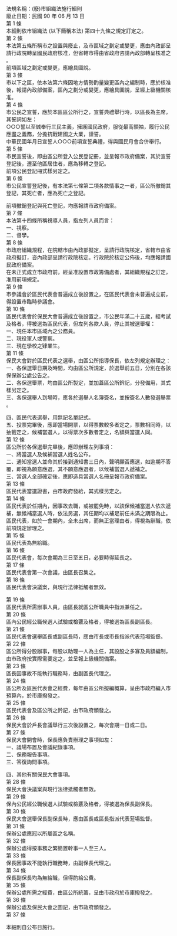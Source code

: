 法規名稱：(廢)市組織法施行細則  
廢止日期：民國 90 年 06 月 13 日  
第 1 條  
本細則依市組織法 (以下簡稱本法) 第四十九條之規定訂定之。  
第 2 條  
本法第五條所稱市之設置與廢止，及市區域之劃定或變更，應由內政部呈  
請行政院轉呈國民政府核准，但省轄市得由省政府咨請內政部轉呈核准之  
。  
前項區域之劃定或變更，應繪具圖說。  
第 3 條  
市以下之區，依本法第六條因地方情勢酌量變更區內之編制時，應於核准  
後，報請內政部備案，區內之劃分或變更，應繪具圖說，呈經上級機關核  
准。  
第 4 條  
市公民之宣誓，應於本區區公所行之，宣誓典禮舉行時，以區長為主席，  
其誓詞如左：  
○○○誓以至誠奉行三民主義，擁護國民政府，服從最高領袖，履行公民  
應盡之義務，分擔抗戰建國之大業，謹誓。  
中華民國年月日宣誓人○○○前項宣誓典禮，得與國民月會合併舉行。  
第 5 條  
市民宣誓後，即由區公所登入公民登記冊，並呈報市政府備案，其於宣誓  
登記後，遷至他區居住者，應為移轉之登記。  
前項公民登記冊式樣另定之。  
第 6 條  
市公民宣誓登記後，有本法第七條第二項各款情事之一者，區公所撤銷其  
登記，其死亡者，應為死亡之登記。  


前項撤銷登記與死亡登記，均應報請市政府備案。  
第 7 條  
本法第十四條所稱視導人員，指左列人員而言：  
一、視察。  
二、督學。  
第 8 條  
市政府組織規程，在院轄市由內政部擬定，呈請行政院核定，省轄市由省  
政府擬訂，咨內政部呈請行政院核定。行政院於核定公佈後，均應報請國  
民政府備案。  
在未正式成立市政府前，經呈准設置市政籌備處者，其組織規程之訂定，  
准用前項規定。  
第 9 條  
市參議會於區民代表會普遍成立後設置之，在區民代表會未普遍成立前，  
得設置市臨時參議會。  
第 10 條  
區民代表會於保民大會普遍成立後設置之，市公民年滿二十五歲，經考試  
及格者，得被選為區民代表，但左列各款人員，停止其被選舉權：  
一、現任本市區域內之公務員。  
二、現役軍人或警察。  
三、現在學校之肄業生。  
第 11 條  
保民大會對於區民代表之選舉，由區公所指導保長，依左列規定辦理之：  
一、各保選舉日期及時間，均由區公所規定，於選舉前五日，分別在各該  
保保辦公處公告之。  
二、各保選舉票，均由區公所製定，並加蓋區公所鈐記，分發備用，其式  
樣另定之。  
三、各保選舉人到場時，應各於選舉人名簿簽名，並按簽名人數發選舉票  
。  


四、區民代表選舉，用無記名單記式。  
五、投票完畢後，應即當場開票，以得票數較多者定之，票數相同時，以  
抽籤定之，候補當選人，以得票次多數者定之，名額與當選人同。  
第 12 條  
區公所於各保選舉完畢後，應即辦理左列事項：  
一、將當選人及候補當選人姓名公布。  
二、通知當選人並命其於接到通知書三日內，聲明願否應選，如逾期不答  
覆，即視為願意應選，其不願意應選者，以候補當選人遞補之。  
三、當選人全部確定後，應即造具當選人名冊呈報市政府備案。  
第 13 條  
區民代表當選證書，由市政府發給，其式樣另定之。  
第 14 條  
區民代表於任期內，因事故去職，或被罷免時，以該保候補當選人依次遞  
補，無候補當選人時，依法另選，其任期均以補足前任未滿之期限為止。  
區民代表，如於一會期內，全未出席，而無正當理由者，得視為辭職，依  
前項規定辦理之。  
第 15 條  
區民代表為無給職。  
第 16 條  
區民代表會，每次會期為三日至五日，必要時得延長之。  
第 17 條  
區民代表會第一次會議，由區長召集之。  
第 18 條  
區民代表會決議案，與現行法律抵觸者無效。  


第 19 條  
區民代表所需辦事人員，由區長就區公所職員中指派兼任之。  
第 20 條  
區內公民經公職候選人試驗或檢覈及格者，得被選為區長副區長。  
第 21 條  
區民代表會選舉區長或副區長時，應由市長或市長指派代表蒞場監督。  
第 22 條  
區公所得分股辦事，每股以助理一人為主任，其設股之多寡及員額編制，  
由市政府按實際需要定之，並呈報上級機關備案。  
第 23 條  
區長因事故不能執行職務時，由副區長代理之。  
第 24 條  
區公所及區民代表會之經費，每年由區公所擬編概算，呈由市政府編入市  
預算內，於市庫撥發之。  
第 25 條  
區民代表會及區公所之鈐記，由市政府頒發之。  
第 26 條  
保民大會於戶長會議舉行三次後設置之，每次會期一日或二日。  
第 27 條  
保民大會開會時，保長應負責辦理之事項如左：  
一、議場布置及會議紀錄事項。  
二、保務報告事項。  
三、答復詢問事項。  


四、其他有關保民大會事項。  
第 28 條  
保民大會決議案與現行法律抵觸者無效。  
第 29 條  
保內公民經公職候選人試驗或檢覈及格者，得被選為保長副保長。  
第 30 條  
保民大會選舉保長副保長時，應由區長或區長指派代表蒞場監督。  
第 31 條  
保辦公處應冠以所屬區之名稱。  
第 32 條  
保辦公處得按事務之繁簡置幹事一人至三人。  
第 33 條  
保長因事故不能執行職務時，由副保長代理之。  
第 34 條  
保長副保長均為無給職，但得酌給公費。  
第 35 條  
保辦公處所需之經費，由區公所統籌，呈由市政府於市庫撥發之。  
第 36 條  
保辦公處及保民大會之圖記，由市政府頒發之。  
第 37 條  


本細則自公布日施行。  


